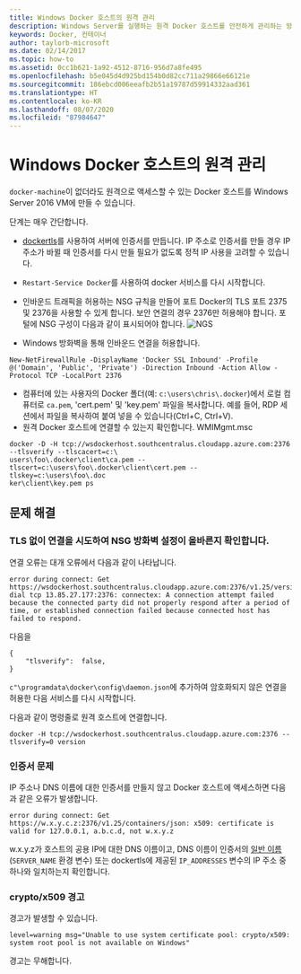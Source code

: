 ```yaml
---
title: Windows Docker 호스트의 원격 관리
description: Windows Server를 실행하는 원격 Docker 호스트를 안전하게 관리하는 방법
keywords: Docker, 컨테이너
author: taylorb-microsoft
ms.date: 02/14/2017
ms.topic: how-to
ms.assetid: 0cc1b621-1a92-4512-8716-956d7a8fe495
ms.openlocfilehash: b5e045d4d925bd154b0d82cc711a29866e66121e
ms.sourcegitcommit: 186ebcd006eeafb2b51a19787d59914332aad361
ms.translationtype: HT
ms.contentlocale: ko-KR
ms.lasthandoff: 08/07/2020
ms.locfileid: "87984647"
---
```

# <a name="remote-management-of-a-windows-docker-host"></a>Windows Docker 호스트의 원격 관리

`docker-machine`이 없더라도 원격으로 액세스할 수 있는 Docker 호스트를 Windows Server 2016 VM에 만들 수 있습니다.

단계는 매우 간단합니다.

* [dockertls](https://hub.docker.com/r/stefanscherer/dockertls-windows/)를 사용하여 서버에 인증서를 만듭니다.
IP 주소로 인증서를 만들 경우 IP 주소가 바뀔 때 인증서를 다시 만들 필요가 없도록 정적 IP 사용을 고려할 수 있습니다.

* `Restart-Service Docker`를 사용하여 docker 서비스를 다시 시작합니다.
* 인바운드 트래픽을 허용하는 NSG 규칙을 만들어 포트 Docker의 TLS 포트 2375 및 2376을 사용할 수 있게 합니다. 보안 연결의 경우 2376만 허용해야 합니다.
  포털에 NSG 구성이 다음과 같이 표시되어야 합니다. ![NGS](media/nsg.png)

* Windows 방화벽을 통해 인바운드 연결을 허용합니다.
```
New-NetFirewallRule -DisplayName 'Docker SSL Inbound' -Profile @('Domain', 'Public', 'Private') -Direction Inbound -Action Allow -Protocol TCP -LocalPort 2376
```
* 컴퓨터에 있는 사용자의 Docker 폴더(예: `c:\users\chris\.docker`)에서 로컬 컴퓨터로 `ca.pem`, 'cert.pem' 및 'key.pem' 파일을 복사합니다. 예를 들어, RDP 세션에서 파일을 복사하여 붙여 넣을 수 있습니다(Ctrl+C, Ctrl+V).
* 원격 Docker 호스트에 연결할 수 있는지 확인합니다. WMIMgmt.msc
```
docker -D -H tcp://wsdockerhost.southcentralus.cloudapp.azure.com:2376 --tlsverify --tlscacert=c:\
users\foo\.docker\client\ca.pem --tlscert=c:\users\foo\.docker\client\cert.pem --tlskey=c:\users\foo\.doc
ker\client\key.pem ps
```


## <a name="troubleshooting"></a>문제 해결
### <a name="try-connecting-without-tls-to-determine-your-nsg-firewall-settings-are-correct"></a>TLS 없이 연결을 시도하여 NSG 방화벽 설정이 올바른지 확인합니다.
연결 오류는 대개 오류에서 다음과 같이 나타납니다.
```
error during connect: Get https://wsdockerhost.southcentralus.cloudapp.azure.com:2376/v1.25/version: dial tcp 13.85.27.177:2376: connectex: A connection attempt failed because the connected party did not properly respond after a period of time, or established connection failed because connected host has failed to respond.
```

다음을
```
{
    "tlsverify":  false,
}
```
`c"\programdata\docker\config\daemon.json`에 추가하여 암호화되지 않은 연결을 허용한 다음 서비스를 다시 시작합니다.

다음과 같이 명령줄로 원격 호스트에 연결합니다.
```
docker -H tcp://wsdockerhost.southcentralus.cloudapp.azure.com:2376 --tlsverify=0 version
```

### <a name="cert-problems"></a>인증서 문제
IP 주소나 DNS 이름에 대한 인증서를 만들지 않고 Docker 호스트에 액세스하면 다음과 같은 오류가 발생합니다.
```
error during connect: Get https://w.x.y.c.z:2376/v1.25/containers/json: x509: certificate is valid for 127.0.0.1, a.b.c.d, not w.x.y.z
```
w.x.y.z가 호스트의 공용 IP에 대한 DNS 이름이고, DNS 이름이 인증서의 [일반 이름](https://www.ssl.com/faqs/common-name/)(`SERVER_NAME` 환경 변수) 또는 dockertls에 제공된 `IP_ADDRESSES` 변수의 IP 주소 중 하나와 일치하는지 확인합니다.

### <a name="cryptox509-warning"></a>crypto/x509 경고
경고가 발생할 수 있습니다.
```
level=warning msg="Unable to use system certificate pool: crypto/x509: system root pool is not available on Windows"
```
경고는 무해합니다.
